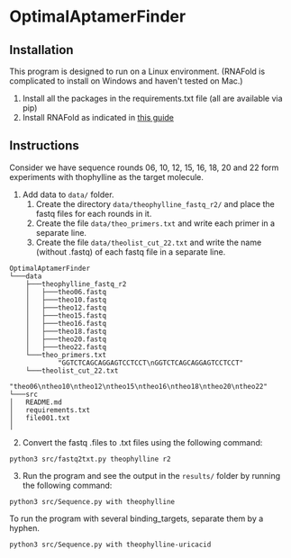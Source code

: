 # OptimalAptamerFinder

## Installation
This program is designed to run on a Linux environment. (RNAFold is complicated to install on Windows and haven't tested on Mac.)
1. Install all the packages in the requirements.txt file (all are available via pip)
2. Install RNAFold as indicated in [this guide](https://algosb2019.sciencesconf.org/data/RNAtutorial.pdf)

## Instructions
 Consider we have sequence rounds 06, 10, 12, 15, 16, 18, 20 and 22 form experiments with thophylline as the target molecule.
 
1. Add data to `data/` folder.
   1. Create the directory `data/theophylline_fastq_r2/` and place the fastq files for each rounds in it.
   2. Create the file `data/theo_primers.txt` and write each primer in a separate line.
   3. Create the file `data/theolist_cut_22.txt` and write the name (without .fastq) of each fastq file in a separate line.
```
OptimalAptamerFinder
└───data
    ├───theophylline_fastq_r2
    │   ├───theo06.fastq
    │   ├───theo10.fastq
    │   ├───theo12.fastq
    │   ├───theo15.fastq
    │   ├───theo16.fastq
    │   ├───theo18.fastq
    │   ├───theo20.fastq
    │   ├───theo22.fastq
    └───theo_primers.txt
            "GGTCTCAGCAGGAGTCCTCCT\nGGTCTCAGCAGGAGTCCTCCT"
    └───theolist_cut_22.txt
            "theo06\ntheo10\ntheo12\ntheo15\ntheo16\ntheo18\ntheo20\ntheo22"
└───src
│   README.md
│   requirements.txt
│   file001.txt    
│
```
2. Convert the fastq .files to .txt files using the following command:
```
python3 src/fastq2txt.py theophylline r2
```
3. Run the program and see the output in the `results/` folder by running the following command:
```
python3 src/Sequence.py with theophylline
```
To run the program with several binding_targets, separate them by a hyphen.
```
python3 src/Sequence.py with theophylline-uricacid
```
